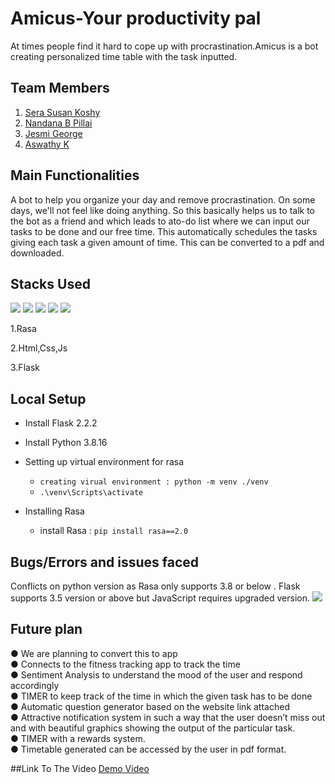# Amicus-Your productivity pal
   At times people find it hard to cope up with procrastination.Amicus is a bot creating personalized time table with the task inputted. 
   
 
## Team Members
1. [Sera Susan Koshy](https://github.com/serasusan)
2. [Nandana B Pillai](https://github.com/Nandanabpillai)
3. [Jesmi George](https://github.com/jesmigeorge)
4. [Aswathy K](https://github.com/aswathy5k)


## Main Functionalities
A bot to help you organize your day and remove procrastination. On some days, we'll not feel like doing anything. So this basically helps us to talk to the bot as a
friend and which leads to ato-do list where we can input our tasks to be done and our free time. This automatically schedules the tasks giving each task a given amount of time. This can be converted to a pdf and downloaded.

## Stacks Used
<img src="https://img.shields.io/badge/html5%20-%23E34F26.svg?&style=for-the-badge&logo=html5&logoColor=white"/> <img src="https://img.shields.io/badge/css3%20-%231572B6.svg?&style=for-the-badge&logo=css3&logoColor=white"/> <img src="https://img.shields.io/badge/javascript%20-%23323330.svg?&style=for-the-badge&logo=javascript&logoColor=%23F7DF1E"/> <img src="https://img.shields.io/badge/python%20-%2314354C.svg?&style=for-the-badge&logo=python&logoColor=white"/> <img src="https://img.shields.io/badge/flask%20-%23000.svg?&style=for-the-badge&logo=flask&logoColor=white"/> 

1.Rasa

2.Html,Css,Js

3.Flask

## Local Setup
- Install Flask 2.2.2
- Install Python 3.8.16
-  Setting up virtual environment for rasa 
   
      - `creating virual environment : python -m venv ./venv`
      - `.\venv\Scripts\activate`
     
-  Installing Rasa
   
      - install Rasa : `pip install rasa==2.0`
 ## Bugs/Errors and issues faced
   
   Conflicts on python version as Rasa only supports 3.8 or below .
   Flask supports 3.5 version or above but JavaScript requires upgraded version. 
   <img src="https://i.postimg.cc/X7RSZFrL/Whats-App-Image-2022-12-18-at-11-35-33-AM.jpg">

## Future plan
● We are planning to convert this to app\
● Connects to the fitness tracking app to track the time\
● Sentiment Analysis to understand the mood of the user and respond accordingly\
● TIMER to keep track of the time in which the given task has to be done\
● Automatic question generator based on the website link attached\
● Attractive notification system in such a way that the user doesn’t miss out and with
  beautiful graphics showing the output of the particular task.\
● TIMER with a rewards system.\
● Timetable generated can be accessed by the user in pdf format.

##Link To The Video
[Demo Video](https://www.veed.io/view/4c5fc275-1594-43ae-9cba-12c7f0c7f71c?source=compressor-sharing)

